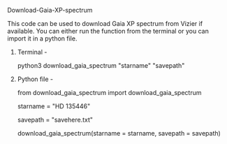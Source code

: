 Download-Gaia-XP-spectrum

This code can be used to download Gaia XP spectrum from Vizier if available. You can either run the function from the terminal or you can import it in a python file.

1. Terminal - 

   python3 download_gaia_spectrum "starname" "savepath"

2. Python file -

   from download_gaia_spectrum import download_gaia_spectrum

   starname = "HD 135446"

   savepath = "savehere.txt"

   download_gaia_spectrum(starname = starname, savepath = savepath)
